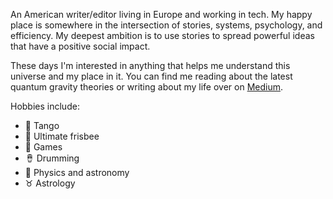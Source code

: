 An American writer/editor living in Europe and working in tech. My happy place is somewhere in the intersection of stories, systems, psychology, and efficiency. My deepest ambition is to use stories to spread powerful ideas that have a positive social impact.

These days I'm interested in anything that helps me understand this universe and my place in it. You can find me reading about the latest quantum gravity theories or writing about my life over on [Medium](https://medium.com/@tommymelvin).

Hobbies include:
- 💃 Tango
- 🥏 Ultimate frisbee
- 🎲 Games
- 🪘 Drumming
- 🔭 Physics and astronomy
- ♉ Astrology
